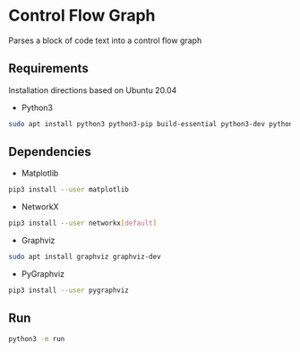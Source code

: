 # Control Flow Graph

Parses a block of code text into a control flow graph

## Requirements

Installation directions based on Ubuntu 20.04

- Python3

```bash
sudo apt install python3 python3-pip build-essential python3-dev python3-setuptools
```

## Dependencies

- Matplotlib

```bash
pip3 install --user matplotlib
```

- NetworkX

```bash
pip3 install --user networkx[default]
```

- Graphviz

```bash
sudo apt install graphviz graphviz-dev
```

- PyGraphviz

```bash
pip3 install --user pygraphviz
```

## Run

```bash
python3 -m run
```
